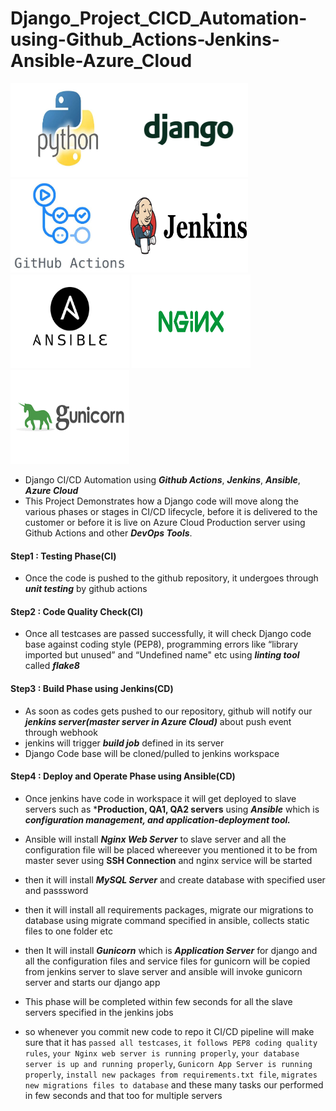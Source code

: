 # Django_Project_CICD_Automation-using-Github_Actions-Jenkins-Ansible-Azure_Cloud

<img src="./images/python.jpg" width="190" height="150"><img src="./images/django3.png" width="190" height="150">
<img src="./images/github2.png" width="190" height="150"><img src="./images/jenkins.png" width="190" height="150"><img src="./images/ansible.png" width="190" height="150">
<img src="./images/nginx3.png" width="190" height="150"><img src="./images/gunicorn.png" width="190" height="150">

- Django CI/CD Automation using ***Github Actions***, ***Jenkins***, ***Ansible***, ***Azure Cloud***
- This Project Demonstrates how a Django code will move along the various phases or stages in CI/CD lifecycle, before it is delivered to the customer or before it is live on   Azure Cloud Production server using Github Actions and other ***DevOps Tools***.


#### Step1 : Testing Phase(CI)

- Once the code is pushed to the github repository, it undergoes through ***unit testing*** by github actions

#### Step2 : Code Quality Check(CI)

- Once all testcases are passed successfully, it will check Django code base against coding style (PEP8), programming errors like “library imported but unused” and “Undefined name" etc using ***linting tool*** called ***flake8***

#### Step3 : Build Phase using Jenkins(CD)

- As soon as codes gets pushed to our repository, github will notify our ***jenkins server(master server in Azure Cloud)*** about push event through webhook
- jenkins will trigger ***build job*** defined in its server
- Django Code base will be cloned/pulled to jenkins workspace

#### Step4 : Deploy and Operate Phase using Ansible(CD)

- Once jenkins have code in workspace it will get deployed to slave servers such as ***Production, QA1, QA2 servers** using ***Ansible*** which is ***configuration management, and application-deployment tool.***
- Ansible will install ***Nginx Web Server*** to slave server and all the configuration file will be placed whereever you mentioned it to be from master sever using **SSH Connection** and nginx service will be started
- then it will install ***MySQL Server*** and create database with specified user and passsword 
- then it will install all requirements packages, migrate our migrations to database using migrate command specified in ansible, collects static files to one folder etc 
- then It will install ***Gunicorn*** which is ***Application Server*** for django and all the configuration files and service files for gunicorn will be copied from jenkins server to slave server and ansible will invoke gunicorn server and starts our django app
- This phase will be completed within few seconds for all the slave servers specified in the jenkins jobs 

- so whenever you commit new code to repo it CI/CD pipeline will make sure that it has ```passed all testcases```, ```it follows PEP8 coding quality rules```, ```your Nginx web server is running properly```, ```your database server is up and running properly```, ```Gunicorn App Server is running properly```, ```install new packages from requirements.txt file```, ```migrates new migrations files to database``` and these many tasks our performed in few seconds and that too for multiple servers
